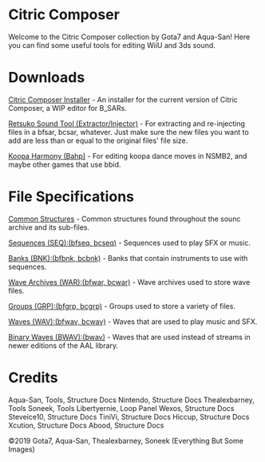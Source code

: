 # Citric Composer
Welcome to the Citric Composer collection by Gota7 and Aqua-San!
Here you can find some useful tools for editing WiiU and 3ds sound.


# Downloads
[Citric Composer Installer](https://github.com/Gota7/Citric-Composer/blob/master/Citric%20Composer/Citric%20Installer.msi?raw=true) - An installer for the current version of Citric Composer, a WIP editor for B_SARs.

[Retsuko Sound Tool (Extractor/Injector)](https://github.com/Gota7/Citric-Composer/blob/master/Retsuko%20Sound%20Tool/Retsuko%20Sound%20Tool/bin/Debug/Retsuko%20Sound%20Tool.zip?raw=true) - For extracting and re-injecting files in a bfsar, bcsar, whatever. Just make sure the new files you want to add are less than or equal to the original files' file size.

[Koopa Harmony (Bahp)](https://github.com/Gota7/Citric-Composer/blob/master/Koopa%20Harmony/Koopa%20Harmony/bin/Debug/Koopa%20Harmony.zip?raw=true) - For editing koopa dance moves in NSMB2, and maybe other games that use bbid.

# File Specifications
[Common Structures](specs/common.md) - Common structures found throughout the sounc archive and its sub-files.

[Sequences (SEQ):(bfseq, bcseq)](specs/seq.md) - Sequences used to play SFX or music.

[Banks (BNK):(bfbnk, bcbnk)](specs/bnk.md) - Banks that contain instruments to use with sequences.

[Wave Archives (WAR):(bfwar, bcwar)](specs/war.md) - Wave archives used to store wave files.

[Groups (GRP):(bfgrp, bcgrp)](specs/grp.md) - Groups used to store a variety of files.

[Waves (WAV):(bfwav, bcwav)](specs/wav.md) - Waves that are used to play music and SFX.

[Binary Waves (BWAV):(bwav)](specs/binaryWav.md) - Waves that are used instead of streams in newer editions of the AAL library.

# Credits
Aqua-San, Tools, Structure Docs
Nintendo, Structure Docs
Thealexbarney, Tools
Soneek, Tools
Libertyernie, Loop Panel
Wexos, Structure Docs
Steveice10, Structure Docs
TiniVi, Structure Docs
Hiccup, Structure Docs
Xcution, Structure Docs
Abood, Structure Docs

©2019 Gota7, Aqua-San, Thealexbarney, Soneek
(Everything But Some Images)